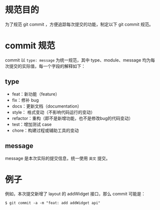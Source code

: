 # 规范目的
为了规范 git commit ，方便追踪每次提交的功能，制定以下 git commit 规范。

# commit 规范
commit 以 `type: message` 为统一规范，其中 type、module、message 均为每次提交的实际值，每一个字段的解释如下：

## type
* feat：新功能（feature）
* fix：修补 bug
* docs：更新文档（documentation）
* style： 格式变动（不影响代码运行的变动）
* refactor：重构（即不是新增功能，也不是修改bug的代码变动）
* test：增加测试 case
* chore：构建过程或辅助工具的变动

## message
message 是本次实际的提交信息，统一使用 `英文` 提交。

# 例子
例如，本次提交新增了 layout 的 addWidget 接口，那么 commit 可能是：
```
$ git commit -a -m "feat: add addWidget api"
```
